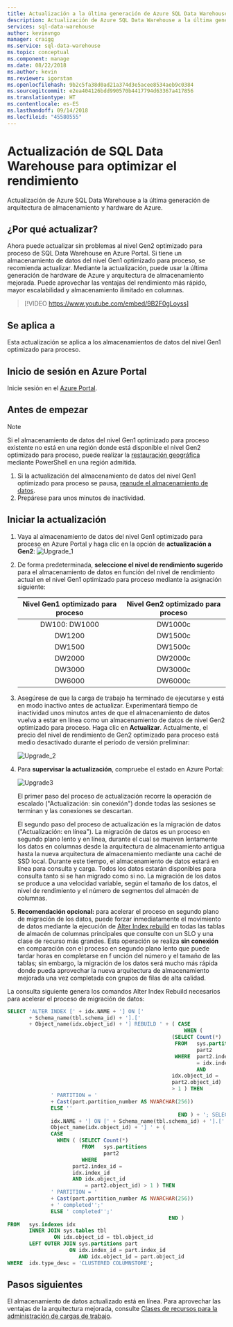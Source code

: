 ```yaml
---
title: Actualización a la última generación de Azure SQL Data Warehouse | Microsoft Docs
description: Actualización de Azure SQL Data Warehouse a la última generación de arquitectura de almacenamiento y hardware de Azure.
services: sql-data-warehouse
author: kevinvngo
manager: craigg
ms.service: sql-data-warehouse
ms.topic: conceptual
ms.component: manage
ms.date: 08/22/2018
ms.author: kevin
ms.reviewer: igorstan
ms.openlocfilehash: 9b2c5fa38d0ad21a374d3e5acee8534aeb9c0384
ms.sourcegitcommit: e2ea404126bdd990570b4417794d63367a417856
ms.translationtype: HT
ms.contentlocale: es-ES
ms.lasthandoff: 09/14/2018
ms.locfileid: "45580555"
---
```

# <a name="optimize-performance-by-upgrading-sql-data-warehouse"></a>Actualización de SQL Data Warehouse para optimizar el rendimiento
Actualización de Azure SQL Data Warehouse a la última generación de arquitectura de almacenamiento y hardware de Azure.

## <a name="why-upgrade"></a>¿Por qué actualizar?
Ahora puede actualizar sin problemas al nivel Gen2 optimizado para proceso de SQL Data Warehouse en Azure Portal. Si tiene un almacenamiento de datos del nivel Gen1 optimizado para proceso, se recomienda actualizar. Mediante la actualización, puede usar la última generación de hardware de Azure y arquitectura de almacenamiento mejorada. Puede aprovechar las ventajas del rendimiento más rápido, mayor escalabilidad y almacenamiento ilimitado en columnas. 

> [!VIDEO https://www.youtube.com/embed/9B2F0gLoyss]

## <a name="applies-to"></a>Se aplica a
Esta actualización se aplica a los almacenamientos de datos del nivel Gen1 optimizado para proceso.

## <a name="sign-in-to-the-azure-portal"></a>Inicio de sesión en Azure Portal

Inicie sesión en el [Azure Portal](https://portal.azure.com/).

## <a name="before-you-begin"></a>Antes de empezar
> [!NOTE]
> Si el almacenamiento de datos del nivel Gen1 optimizado para proceso existente no está en una región donde está disponible el nivel Gen2 optimizado para proceso, puede realizar la [restauración geográfica](https://docs.microsoft.com/azure/sql-data-warehouse/sql-data-warehouse-restore-database-powershell#restore-from-an-azure-geographical-region) mediante PowerShell en una región admitida.
> 
>

1. Si la actualización del almacenamiento de datos del nivel Gen1 optimizado para proceso se pausa, [reanude el almacenamiento de datos](pause-and-resume-compute-portal.md).
2. Prepárese para unos minutos de inactividad. 



## <a name="start-the-upgrade"></a>Iniciar la actualización

1. Vaya al almacenamiento de datos del nivel Gen1 optimizado para proceso en Azure Portal y haga clic en la opción de **actualización a Gen2**: ![Upgrade_1](./media/sql-data-warehouse-upgrade-to-latest-generation/Upgrade_to_Gen2_1.png)

2. De forma predeterminada, **seleccione el nivel de rendimiento sugerido** para el almacenamiento de datos en función del nivel de rendimiento actual en el nivel Gen1 optimizado para proceso mediante la asignación siguiente:
    
   | Nivel Gen1 optimizado para proceso | Nivel Gen2 optimizado para proceso |
   | :----------------------: | :-------------------: |
   |      DW100: DW1000      |        DW1000c        |
   |          DW1200          |        DW1500c        |
   |          DW1500          |        DW1500c        |
   |          DW2000          |        DW2000c        |
   |          DW3000          |        DW3000c        |
   |          DW6000          |        DW6000c        |

3. Asegúrese de que la carga de trabajo ha terminado de ejecutarse y está en modo inactivo antes de actualizar. Experimentará tiempo de inactividad unos minutos antes de que el almacenamiento de datos vuelva a estar en línea como un almacenamiento de datos de nivel Gen2 optimizado para proceso. Haga clic en **Actualizar**. Actualmente, el precio del nivel de rendimiento de Gen2 optimizado para proceso está medio desactivado durante el período de versión preliminar:
    
   ![Upgrade_2](./media/sql-data-warehouse-upgrade-to-latest-generation/Upgrade_to_Gen2_2.png)

4. Para **supervisar la actualización**, compruebe el estado en Azure Portal:

   ![Upgrade3](./media/sql-data-warehouse-upgrade-to-latest-generation/Upgrade_to_Gen2_3.png)
   
   El primer paso del proceso de actualización recorre la operación de escalado ("Actualización: sin conexión") donde todas las sesiones se terminan y las conexiones se descartan. 
   
   El segundo paso del proceso de actualización es la migración de datos ("Actualización: en línea"). La migración de datos es un proceso en segundo plano lento y en línea, durante el cual se mueven lentamente los datos en columnas desde la arquitectura de almacenamiento antigua hasta la nueva arquitectura de almacenamiento mediante una caché de SSD local. Durante este tiempo, el almacenamiento de datos estará en línea para consulta y carga. Todos los datos estarán disponibles para consulta tanto si se han migrado como si no. La migración de los datos se produce a una velocidad variable, según el tamaño de los datos, el nivel de rendimiento y el número de segmentos del almacén de columnas. 

5. **Recomendación opcional:** para acelerar el proceso en segundo plano de migración de los datos, puede forzar inmediatamente el movimiento de datos mediante la ejecución de [Alter Index rebuild](https://docs.microsoft.com/azure/sql-data-warehouse/sql-data-warehouse-tables-index) en todas las tablas de almacén de columnas principales que consulte con un SLO y una clase de recurso más grandes. Esta operación se realiza **sin conexión** en comparación con el proceso en segundo plano lento que puede tardar horas en completarse en f unción del número y el tamaño de las tablas; sin embargo, la migración de los datos será mucho más rápida donde pueda aprovechar la nueva arquitectura de almacenamiento mejorada una vez completada con grupos de filas de alta calidad. 

La consulta siguiente genera los comandos Alter Index Rebuild necesarios para acelerar el proceso de migración de datos:

```sql
SELECT 'ALTER INDEX [' + idx.NAME + '] ON [' 
       + Schema_name(tbl.schema_id) + '].[' 
       + Object_name(idx.object_id) + '] REBUILD ' + ( CASE 
                                                         WHEN ( 
                                                     (SELECT Count(*) 
                                                      FROM   sys.partitions 
                                                             part2 
                                                      WHERE  part2.index_id 
                                                             = idx.index_id 
                                                             AND 
                                                     idx.object_id = 
                                                     part2.object_id) 
                                                     > 1 ) THEN 
              ' PARTITION = ' 
              + Cast(part.partition_number AS NVARCHAR(256)) 
              ELSE '' 
                                                       END ) + '; SELECT ''[' + 
              idx.NAME + '] ON [' + Schema_name(tbl.schema_id) + '].[' + 
              Object_name(idx.object_id) + '] ' + ( 
              CASE 
                WHEN ( (SELECT Count(*) 
                        FROM   sys.partitions 
                               part2 
                        WHERE 
                     part2.index_id = 
                     idx.index_id 
                     AND idx.object_id 
                         = part2.object_id) > 1 ) THEN 
              ' PARTITION = ' 
              + Cast(part.partition_number AS NVARCHAR(256)) 
              + ' completed'';' 
              ELSE ' completed'';' 
                                                    END ) 
FROM   sys.indexes idx 
       INNER JOIN sys.tables tbl 
               ON idx.object_id = tbl.object_id 
       LEFT OUTER JOIN sys.partitions part 
                    ON idx.index_id = part.index_id 
                       AND idx.object_id = part.object_id 
WHERE  idx.type_desc = 'CLUSTERED COLUMNSTORE'; 
```



## <a name="next-steps"></a>Pasos siguientes
El almacenamiento de datos actualizado está en línea. Para aprovechar las ventajas de la arquitectura mejorada, consulte [Clases de recursos para la administración de cargas de trabajo](resource-classes-for-workload-management.md).
 
